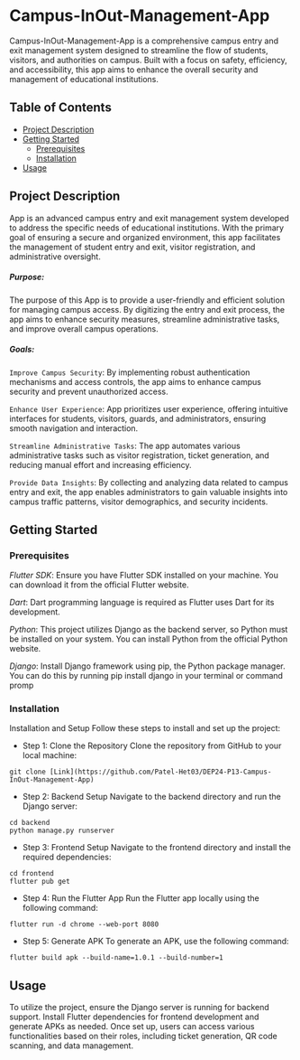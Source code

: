 # Campus-InOut-Management-App

Campus-InOut-Management-App is a comprehensive campus entry and exit management system designed to streamline the flow of students, visitors, and authorities on campus. Built with a focus on safety, efficiency, and accessibility, this app aims to enhance the overall security and management of educational institutions.

## Table of Contents

- [Project Description](#project-description)
- [Getting Started](#getting-started)
    - [Prerequisites](#prerequisites)
    - [Installation](#installation)
- [Usage](#usage)


## Project Description

App is an advanced campus entry and exit management system developed to address the specific needs of educational institutions. With the primary goal of ensuring a secure and organized environment, this app facilitates the management of student entry and exit, visitor registration, and administrative oversight.

##### Purpose:

The purpose of this App is to provide a user-friendly and efficient solution for managing campus access. By digitizing the entry and exit process, the app aims to enhance security measures, streamline administrative tasks, and improve overall campus operations.

##### Goals:

```Improve Campus Security```: By implementing robust authentication mechanisms and access controls, the app aims to enhance campus security and prevent unauthorized access.

```Enhance User Experience```: App
prioritizes user experience, offering intuitive interfaces for students, visitors, guards, and administrators, ensuring smooth navigation and interaction.

```Streamline Administrative Tasks```: The app automates various administrative tasks such as visitor registration, ticket generation, and  reducing manual effort and increasing efficiency.

```Provide Data Insights```: By collecting and analyzing data related to campus entry and exit, the app enables administrators to gain valuable insights into campus traffic patterns, visitor demographics, and security incidents.



## Getting Started

### Prerequisites

*Flutter SDK*: Ensure you have Flutter SDK installed on your machine. You can download it from the official Flutter website.

*Dart*: Dart programming language is required as Flutter uses Dart for its development.

*Python*: This project utilizes Django as the backend server, so Python must be installed on your system. You can install Python from the official Python website.

*Django*: Install Django framework using pip, the Python package manager. You can do this by running pip install django in your terminal or command promp

### Installation

Installation and Setup
Follow these steps to install and set up the project:

- Step 1: Clone the Repository
Clone the repository from GitHub to your local machine:


```
git clone [Link](https://github.com/Patel-Het03/DEP24-P13-Campus-InOut-Management-App)
```
- Step 2: Backend Setup
Navigate to the backend directory and run the Django server:

```
cd backend
python manage.py runserver
```

- Step 3: Frontend Setup
Navigate to the frontend directory and install the required dependencies:

```
cd frontend
flutter pub get
```

- Step 4: Run the Flutter App
Run the Flutter app locally using the following command:

```
flutter run -d chrome --web-port 8080
```

- Step 5: Generate APK
To generate an APK, use the following command:

```
flutter build apk --build-name=1.0.1 --build-number=1
```

## Usage

To utilize the project, ensure the Django server is running for backend support. Install Flutter dependencies for frontend development and generate APKs as needed. Once set up, users can access various functionalities based on their roles, including ticket generation, QR code scanning, and data management.

